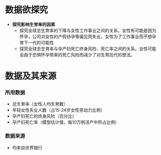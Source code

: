 # 数据欲探究
- **探究影响生育率的因素**
  - 探究全球总生育率的下降与女性工作事业之间的关系。女性有可能是因为怀孕，公司对女性的产假待孕等偏见而失业，女性为了工作事业而不想孕育下一代的可能性
  - 探究全球总生育率与孕产妇死亡终身风险、死亡率之间的关系。女性可能会由于恐惧怀孕带来的死亡风险而减少了对生育后代的想法。


# 数据及其来源
### 所用数据
- 总生育率（女性人均生育数）
- 年轻女性失业人数（占15-24岁女性劳动力比例）
- 孕产妇死亡的终身风险（百分比）
- 孕产妇死亡率（模型估计值，每10万例活产中所占比例）

### 数据来源
- 均来自世界银行
